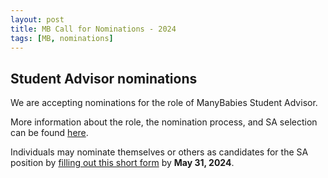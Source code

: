 ```yaml
---
layout: post
title: MB Call for Nominations - 2024
tags: [MB, nominations]
---
```


## Student Advisor nominations 

We are accepting nominations for the role of ManyBabies Student Advisor.

More information about the role, the nomination process, and SA selection can be found [here](https://us5.campaign-archive.com/?u=bd7eb0aaff403a504de65091d&id=09cd99db66).

Individuals may nominate themselves or others as candidates for the SA position by [filling out this short form](https://docs.google.com/forms/d/e/1FAIpQLSe3DyvM1DlRDWHs-PPaMquL5ay-yKnH9JXgE6IXTsXQls2U-g/viewform) by **May 31, 2024**. 

